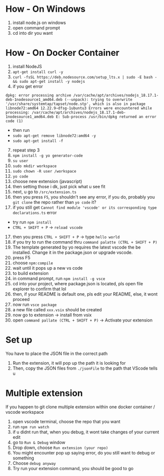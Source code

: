 # How - On Windows
1. install node.js on windows
2. open command prompt
3. cd into dir you want

# How - On Docker Container
1. install NodeJS
2. ```apt-get install curl -y```
3. ```curl -fsSL https://deb.nodesource.com/setup_lts.x | sudo -E bash - && sudo apt-get install -y nodejs```
4. if you get error 
```
dpkg: error processing archive /var/cache/apt/archives/nodejs_18.17.1-deb-1nodesource1_amd64.deb (--unpack): trying to overwrite '/usr/share/systemtap/tapset/node.stp', which is also in package libnode72:amd64 12.22.9~dfsg-1ubuntu3 Errors were encountered while processing: /var/cache/apt/archives/nodejs_18.17.1-deb-1nodesource1_amd64.deb E: Sub-process /usr/bin/dpkg returned an error code (1)
```
- then run
- ```sudo apt-get remove libnode72:amd64 -y```
- ```sudo apt-get install -f```
7. repeat step 3
8. ```npm install -g yo generator-code```
9. ```su user```
10. ```sudo mkdir workspace```
11. ```sudo chown -R user /workspace```
12. ```yo code```
13. choose new extension (javascript)
14. then setting those i dk, just pick what u see fit
15. next, u go to `/src/extension.ts`
16. then you press `F5`, you shouldn't see any error, if you do, probably you `git clone` the repo rather than `yo code` it?
17. if you still get `Cannot find module 'vscode' or its corresponding type declarations.ts` error
- try run `npm install`
- `CTRL + SHIFT + P` -> `reload vscode`
17. then you press `CTRL + SHIFT + P` -> type `hello world`
18. if you try to run the command thru `command palatte (CTRL + SHIFT + P)`
19. The template generated by yo requires the latest vscode the be installed. Change it in the package.json or upgrade vscode.
17. press F5
18. choose `npm:compile`
19. wait until it pops up a new vs code
20. to build extension
21. in command prompt, run ```npm install -g vsce```
22. cd into your project, where package.json is located, pls open file explorer to confirm that lol
23. then, if your README is default one, pls edit your README, else, it wont proceed
24. now run ```vsce package```
25. a new file called `xxx.vsix` should be created
26. now go to extension -> install from vsix
24. open `command pallate (CTRL + SHIFT + P)` -> Activate your extension

# Set up
You have to place the JSON file in the correct path
1. Run the extension, it will pop up the path it is looking for
2. Then, copy the JSON files from `./jsonFile` to the path that VScode tells u

# Multiple extension
If you happen to git clone multiple extension within one docker container / vscode workspace
1. open vscode terminal, choose the repo that you want
2. run `npm run watch`
3. if u didnt run that, when you debug, it wont take changes of your current edit
4. go to `Run & Debug` window
5. Drop down, choose `Run extension (your repo)`
6. You might encounter pop up saying error, do you still want to debug or something
7. Choose `debug anyway`
8. Try run your extension command, you should be good to go
